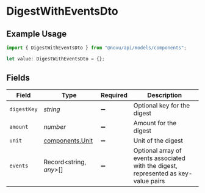 # DigestWithEventsDto

## Example Usage

```typescript
import { DigestWithEventsDto } from "@novu/api/models/components";

let value: DigestWithEventsDto = {};
```

## Fields

| Field                                                                               | Type                                                                                | Required                                                                            | Description                                                                         |
| ----------------------------------------------------------------------------------- | ----------------------------------------------------------------------------------- | ----------------------------------------------------------------------------------- | ----------------------------------------------------------------------------------- |
| `digestKey`                                                                         | *string*                                                                            | :heavy_minus_sign:                                                                  | Optional key for the digest                                                         |
| `amount`                                                                            | *number*                                                                            | :heavy_minus_sign:                                                                  | Amount for the digest                                                               |
| `unit`                                                                              | [components.Unit](../../models/components/unit.md)                                  | :heavy_minus_sign:                                                                  | Unit of the digest                                                                  |
| `events`                                                                            | Record<string, *any*>[]                                                             | :heavy_minus_sign:                                                                  | Optional array of events associated with the digest, represented as key-value pairs |